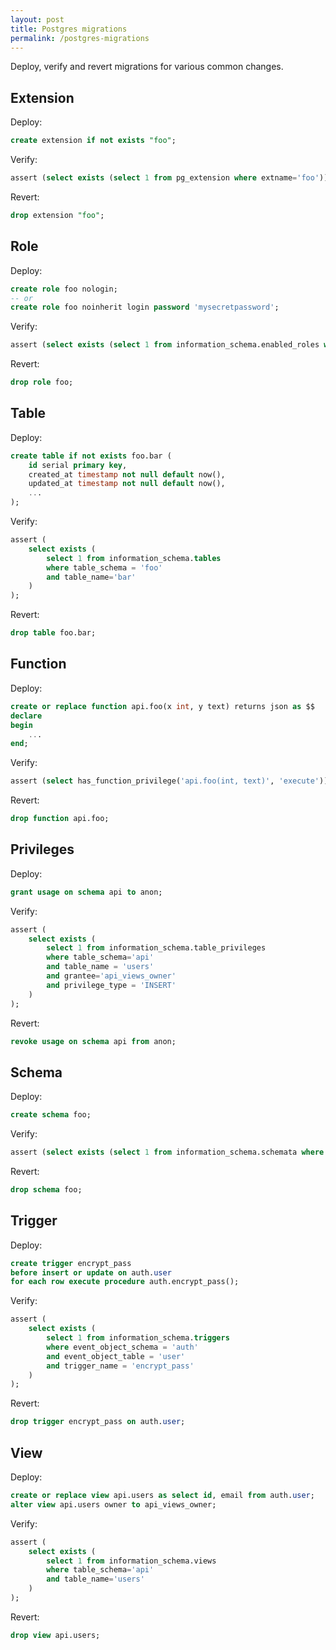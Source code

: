```yaml
---
layout: post
title: Postgres migrations
permalink: /postgres-migrations
---
```

Deploy, verify and revert migrations for various common changes.

## Extension

Deploy:
```sql
create extension if not exists "foo";
```

Verify:
```sql
assert (select exists (select 1 from pg_extension where extname='foo'));
```

Revert:
```sql
drop extension "foo";
```

## Role

Deploy:
```sql
create role foo nologin;
-- or
create role foo noinherit login password 'mysecretpassword';
```

Verify:
```sql
assert (select exists (select 1 from information_schema.enabled_roles where role_name = 'foo'));
```

Revert:
```sql
drop role foo;
```

## Table

Deploy:
```sql
create table if not exists foo.bar (
    id serial primary key,
    created_at timestamp not null default now(),
    updated_at timestamp not null default now(),
    ...
);
```

Verify:
```sql
assert (
    select exists (
        select 1 from information_schema.tables
        where table_schema = 'foo'
        and table_name='bar'
    )
);
```

Revert:
```sql
drop table foo.bar;
```

## Function

Deploy:
```sql
create or replace function api.foo(x int, y text) returns json as $$
declare
begin
    ...
end;
```

Verify:
```sql
assert (select has_function_privilege('api.foo(int, text)', 'execute'));
```

Revert:
```sql
drop function api.foo;
```

## Privileges

Deploy:
```sql
grant usage on schema api to anon;
```

Verify:
```sql
assert (
    select exists (
        select 1 from information_schema.table_privileges
        where table_schema='api'
        and table_name = 'users'
        and grantee='api_views_owner'
        and privilege_type = 'INSERT'
    )
);
```

Revert:
```sql
revoke usage on schema api from anon;
```

## Schema

Deploy:
```sql
create schema foo;
```

Verify:
```sql
assert (select exists (select 1 from information_schema.schemata where schema_name = 'foo'));
```

Revert:
```sql
drop schema foo;
```

## Trigger

Deploy:
```sql
create trigger encrypt_pass
before insert or update on auth.user
for each row execute procedure auth.encrypt_pass();
```

Verify:
```sql
assert (
    select exists (
        select 1 from information_schema.triggers
        where event_object_schema = 'auth'
        and event_object_table = 'user'
        and trigger_name = 'encrypt_pass'
    )
);
```

Revert:
```sql
drop trigger encrypt_pass on auth.user;
```

## View

Deploy:
```sql
create or replace view api.users as select id, email from auth.user;
alter view api.users owner to api_views_owner;
```

Verify:
```sql
assert (
    select exists (
        select 1 from information_schema.views
        where table_schema='api'
        and table_name='users'
    )
);
```

Revert:
```sql
drop view api.users;
```
